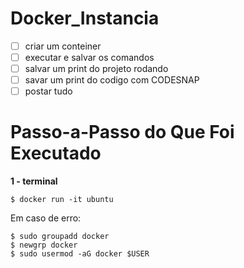 # Docker_Instancia

* [ ] criar um conteiner
* [ ] executar e salvar os comandos
* [ ] salvar um print do projeto rodando
* [ ] savar um print do codigo com CODESNAP
* [ ] postar tudo

# Passo-a-Passo do Que Foi Executado

**1 - terminal**

```
$ docker run -it ubuntu
```

Em caso de erro:

```
$ sudo groupadd docker
$ newgrp docker
$ sudo usermod -aG docker $USER
```
